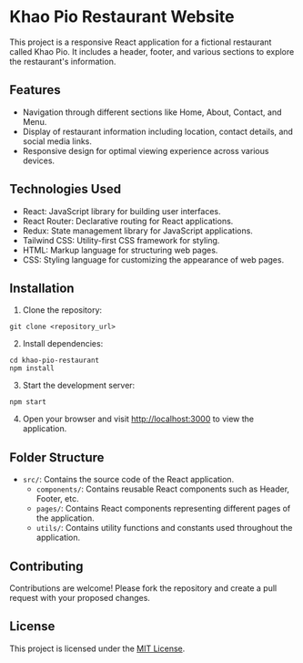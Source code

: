 # Khao Pio Restaurant Website

This project is a responsive React application for a fictional restaurant called Khao Pio. It includes a header, footer, and various sections to explore the restaurant's information.

## Features

- Navigation through different sections like Home, About, Contact, and Menu.
- Display of restaurant information including location, contact details, and social media links.
- Responsive design for optimal viewing experience across various devices.

## Technologies Used

- React: JavaScript library for building user interfaces.
- React Router: Declarative routing for React applications.
- Redux: State management library for JavaScript applications.
- Tailwind CSS: Utility-first CSS framework for styling.
- HTML: Markup language for structuring web pages.
- CSS: Styling language for customizing the appearance of web pages.

## Installation

1. Clone the repository:

```
git clone <repository_url>
```

2. Install dependencies:

```
cd khao-pio-restaurant
npm install
```

3. Start the development server:

```
npm start
```

4. Open your browser and visit [http://localhost:3000](http://localhost:3000) to view the application.

## Folder Structure

- `src/`: Contains the source code of the React application.
  - `components/`: Contains reusable React components such as Header, Footer, etc.
  - `pages/`: Contains React components representing different pages of the application.
  - `utils/`: Contains utility functions and constants used throughout the application.

## Contributing

Contributions are welcome! Please fork the repository and create a pull request with your proposed changes.

## License

This project is licensed under the [MIT License](LICENSE).
